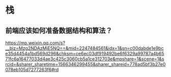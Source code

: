 # 栈





## 前端应该如何准备数据结构和算法？

https://mp.weixin.qq.com/s?__biz=Mzg2NDAzMjE5NQ==&mid=2247484561&idx=1&sn=c00dabde1e9bce35d4454a1bd569d296&chksm=ce6ec03df919492be6f6329a99787a4b6571fc6a16477033d4ae3c425c3060cb5a1ce312703e&mpshare=1&scene=1&srcid=&sharer_sharetime=1566346299455&sharer_shareid=778ad5bf3b27e0078eb105d7277263f6#rd